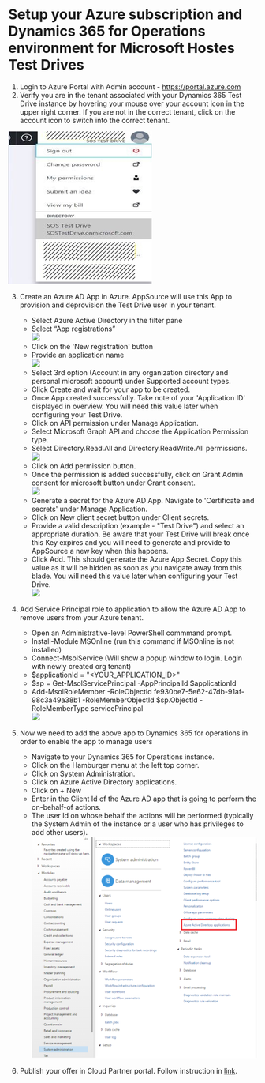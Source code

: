 # Setup your Azure subscription and Dynamics 365 for Operations environment for Microsoft Hostes Test Drives

1.	Login to Azure Portal with Admin account - https://portal.azure.com
2. Verify you are in the tenant associated with your Dynamics 365 Test Drive instance by hovering your mouse over your account icon in the upper right corner. If you are not in the correct tenant, click on the account icon to switch into the correct tenant.
 
![](https://github.com/Azure/AzureTestDrive/blob/master/AzureTestDriveImages/SetupSub4.jpg)

3. 	Create an Azure AD App in Azure. AppSource will use this App to provision and deprovision the Test Drive user in your tenant.
      *    Select Azure Active Directory in the filter pane
      *    Select “App registrations” <br /> ![](https://github.com/Microsoft/AppSource/blob/master/Images/App%20Registration%20home.JPG)
      *    Click on the 'New registration' button
      *    Provide an application name <br /> ![](https://github.com/Microsoft/AppSource/blob/master/Images/Register%20App.png)
      *    Select 3rd option (Account in any organization directory and personal microsoft account) under Supported account types.
      *    Click Create and wait for your app to be created.
      *    Once App created successfully. Take note of your 'Application ID' displayed in overview. You will need this value later when configuring your Test Drive. 
      *    Click on API permission under Manage Application.
      *    Select Microsoft Graph API and choose the Application Permission type. 
      *    Select Directory.Read.All and Directory.ReadWrite.All permissions. <br /> ![](https://github.com/Microsoft/AppSource/blob/master/Images/Add%20Permission.png)
      *    Click on Add permission button.
      *    Once the permission is added successfully, click on Grant Admin consent for microsoft button under Grant consent. <br /> ![](https://github.com/Microsoft/AppSource/blob/master/Images/Grant%20Permission.png)
      *    Generate a secret for the Azure AD App. Navigate to 'Certificate and secrets' under Manage Application. 
      *    Click on New client secret button under Client secrets.
      *    Provide a valid description (example - "Test Drive") and select an appropriate duration. Be aware that your Test Drive will break once this Key expires and you will need to generate and provide to AppSource a new key when this happens. 
      *    Click Add. This should generate the Azure App Secret. Copy this value as it will be hidden as soon as you navigate away from this blade. You will need this value later when configuring your Test Drive. <br /> ![](https://github.com/Microsoft/AppSource/blob/master/Images/Add%20Secret%20Key.png)

4. Add Service Principal role to application to allow the Azure AD App to remove users from your Azure tenant. 
    * Open an Administrative-level PowerShell commmand prompt.
    * Install-Module MSOnline  (run this command if MSOnline is not installed)
    * Connect-MsolService (Will show a popup window to login. Login with newly created org tenant)
    * $applicationId = "<YOUR_APPLICATION_ID>"
    * $sp = Get-MsolServicePrincipal -AppPrincipalId $applicationId
    * Add-MsolRoleMember -RoleObjectId fe930be7-5e62-47db-91af-98c3a49a38b1 -RoleMemberObjectId $sp.ObjectId -RoleMemberType servicePrincipal <br /> ![](https://github.com/Microsoft/AppSource/blob/patch-1/Images/Connect_MsolService.PNG)
    
5. Now we need to add the above app to Dynamics 365 for operations in order to enable the app to manage users
      *    Navigate to your Dynamics 365 for Operations instance.
      *    Click on the Hamburger menu at the left top corner.
      *    Click on System Administration.
      *    Click on Azure Active Directory applications.
      *    Click on + New
      *    Enter in the Client Id of the Azure AD app that is going to perform the on-behalf-of actions.
      *    The user Id on whose behalf the actions will be performed (typically the System Admin of the instance or a user who has privileges to add other users).<br /> ![](https://github.com/Azure/AzureTestDrive/blob/master/AzureTestDriveImages/Dynamics365OperationsAddApp.png)

6. Publish your offer in Cloud Partner portal. Follow instruction in [link](https://github.com/Microsoft/AppSource/blob/patch-1/Microsoft%20Hosted%20Test%20Drive/Configure_TestDrive_CloudPartner_Portal.md). 

